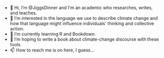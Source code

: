 - 👋 Hi, I’m @JiggsDinner and I'm an academic who researches, writes, and teaches.
- 👀 I’m interested in the language we use to describe climate change and how that language might influence individuals' thinking and collective action.
- 🌱 I’m currently learning R and Bookdown.
- 💞️ I’m hoping to write a book about climate-change discourse with these tools. 
- 📫 How to reach me is on here, I guess...

<!---
JiggsDinner/JiggsDinner is a ✨ special ✨ repository because its `README.md` (this file) appears on your GitHub profile.
You can click the Preview link to take a look at your changes.
--->
